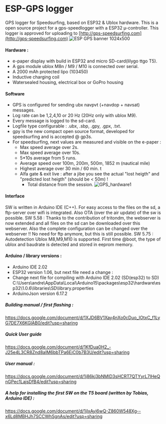 
# ESP-GPS logger

GPS logger for Speedsurfing, based on ESP32 & Ublox  hardware.  This is a open source project for a gps-speedlogger with a ESP32 µ-controller. This logger is approved for uploading to [http://gps-speedsurfing.com](http://gps-speedsurfing.com)
![ESP GPS banner 1024x500](https://user-images.githubusercontent.com/58887243/228194449-03b4aee7-f6ac-44cf-936f-beec46ba28fb.jpg)


#### Hardware :
- e-paper display with build in ESP32 and micro SD-card(lilygo ttgo T5).
- A gps module ublox M8n / M9 / M10 is connected over serial. 
- A 2000 mAh protected lipo (103450) 
- Inductive charging coil
- Watersealed housing, electrical box or GoPro housing
#### Software
- GPS is configured for sending ubx navpvt (+navdop + navsat) messages. 
- Log rate can be 1,2,4,10 or 20 Hz (20Hz only with ublox M9). 
- Every message is logged to the sd-card. 
- Logfile type configurable : .ubx, .sbp, .gpy, .gpx, .txt. 
- gpy is the new compact open source format, developed for speedsurfing and is accepted @ gp3s.
- For speedsurfing, next values are measured and visible on the e-paper : 
	- Max speed average over 2s.
	- Max speed average over 10s.
	- 5*10s average from 5 runs.
	- Average speed over 100m, 200m, 500m, 1852 m (nautical mile)
	- Highest average over 30 min / 60 min. t
  - Alfa gate & exit live : after a jibe you see the actual "lost heigth" and "predicted lost heigth" (should be < 50m) !
	- Total distance from the session.
![GPS_hardware1](https://user-images.githubusercontent.com/58887243/213173720-7f4f0d1d-36a7-4643-a32c-57441f66037f.jpg)	
#### Interface
SW is written in Arduino IDE (C++). For easy access to the files on the sd, a ftp-server over wifi is integrated. Also OTA (over the air update) of the sw is possible. SW 5.58 : Thanks to the contribution of tritondm, the webserver is now extended and all files on the sd can be downloaded over this webserver. Also the complete configuration can be changed over the webserver !! No need for ftp anymore, but this is still possible. SW 5.75 : Autodetection Ublox M8,M9,M10 is supported. First time @boot, the type of ublox and baudrate is detected and stored in eeprom memory.
#### Arduino / library versions : 
- Arduino IDE 2.02
- ESP32 version 1.06, but next file need a change : 
- Change next file for compiling with Arduino IDE 2.02 (SD(esp32) to SD) C:\Users\andre\AppData\Local\Arduino15\packages\esp32\hardware\esp32\1.0.6\libraries\SD\library.properties
- ArduinoJson version 6.17.2
##### Building manual / first flashing :
https://docs.google.com/document/d/1XJD6BV1Xay4nXo0cDuo_IOtxC_f1LyG7DE7X6KGlAB0/edit?usp=sharing
##### Quick User guide
https://docs.google.com/document/d/1KfDua0H2_-J25e4L3CR8Znd8aIM6bbTPa6EjC0b7B3U/edit?usp=sharing
##### User manual :
https://docs.google.com/document/d/1j86kj3bNMID3sHCRT7QTYyrL7IHeQnGPec1LajsDfB4/edit?usp=sharing

##### A help for installing the first SW on the T5 board (written by Tobias, Arduino IDE) :
https://docs.google.com/document/d/1jIxAyi6wQ-Z860W548Xg--x6Ld8MBHJh7SCCWhSgnAs/edit?usp=sharing
